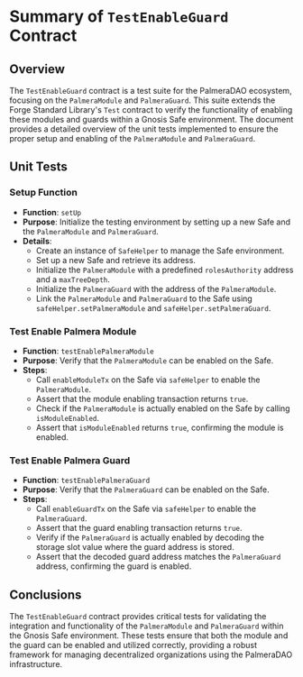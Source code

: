 # Summary of `TestEnableGuard` Contract

## Overview

The `TestEnableGuard` contract is a test suite for the PalmeraDAO ecosystem, focusing on the `PalmeraModule` and `PalmeraGuard`. This suite extends the Forge Standard Library's `Test` contract to verify the functionality of enabling these modules and guards within a Gnosis Safe environment. The document provides a detailed overview of the unit tests implemented to ensure the proper setup and enabling of the `PalmeraModule` and `PalmeraGuard`.

## Unit Tests

### Setup Function

- **Function**: `setUp`
- **Purpose**: Initialize the testing environment by setting up a new Safe and the `PalmeraModule` and `PalmeraGuard`.
- **Details**:
  - Create an instance of `SafeHelper` to manage the Safe environment.
  - Set up a new Safe and retrieve its address.
  - Initialize the `PalmeraModule` with a predefined `rolesAuthority` address and a `maxTreeDepth`.
  - Initialize the `PalmeraGuard` with the address of the `PalmeraModule`.
  - Link the `PalmeraModule` and `PalmeraGuard` to the Safe using `safeHelper.setPalmeraModule` and `safeHelper.setPalmeraGuard`.

### Test Enable Palmera Module

- **Function**: `testEnablePalmeraModule`
- **Purpose**: Verify that the `PalmeraModule` can be enabled on the Safe.
- **Steps**:
  - Call `enableModuleTx` on the Safe via `safeHelper` to enable the `PalmeraModule`.
  - Assert that the module enabling transaction returns `true`.
  - Check if the `PalmeraModule` is actually enabled on the Safe by calling `isModuleEnabled`.
  - Assert that `isModuleEnabled` returns `true`, confirming the module is enabled.

### Test Enable Palmera Guard

- **Function**: `testEnablePalmeraGuard`
- **Purpose**: Verify that the `PalmeraGuard` can be enabled on the Safe.
- **Steps**:
  - Call `enableGuardTx` on the Safe via `safeHelper` to enable the `PalmeraGuard`.
  - Assert that the guard enabling transaction returns `true`.
  - Verify if the `PalmeraGuard` is actually enabled by decoding the storage slot value where the guard address is stored.
  - Assert that the decoded guard address matches the `PalmeraGuard` address, confirming the guard is enabled.

## Conclusions

The `TestEnableGuard` contract provides critical tests for validating the integration and functionality of the `PalmeraModule` and `PalmeraGuard` within the Gnosis Safe environment. These tests ensure that both the module and the guard can be enabled and utilized correctly, providing a robust framework for managing decentralized organizations using the PalmeraDAO infrastructure.
